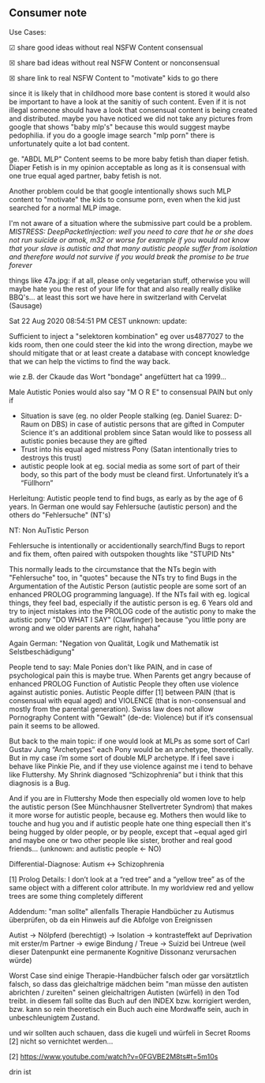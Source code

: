 ## Consumer note

Use Cases:

☑ share good ideas without real NSFW Content consensual

☒ share bad ideas without real NSFW Content or nonconsensual

☒ share link to real NSFW Content to "motivate" kids to go there


since it is likely that in childhood more base content is stored it would also be important to have a look at the sanitiy of such content. Even if it is not illegal someone should have a look that consensual content is being created and distributed. maybe you have noticed we did not take any pictures from google that shows "baby mlp's" because this would suggest maybe pedophilia. if you do a google image search "mlp porn" there is unfortunately quite a lot bad content.

ge. "ABDL MLP" Content seems to be more baby fetish than diaper fetish. Diaper Fetish is in my opinion acceptable as long as it is consensual with one true equal aged partner, baby fetish is not.

Another problem could be that google intentionally shows such MLP content to "motivate" the kids to consume porn, even when the kid just searched for a normal MLP image.

I'm not aware of a situation where the submissive part could be a problem. *MISTRESS: DeepPacketInjection: well you need to care that he or she does not run suicide or amok, m32 or worse for example if you would not know that your slave is autistic and that many autistic people suffer from isolation and therefore would not survive if you would break the promise to be true forever*


things like 47a.jpg: if at all, please only vegetarian stuff, otherwise you will maybe hate you the rest of your life for that and also really really dislike BBQ's... at least this sort we have here in switzerland with Cervelat (Sausage)



Sat 22 Aug 2020 08:54:51 PM CEST
unknown: update:

Sufficient to inject a "selektoren kombination" eg over us4877027 to the kids room, then one could steer the kid into the wrong direction, maybe we should mitigate that or at least create a database with concept knowledge that we can help the victims to find the way back.

wie z.B. der Ckaude das Wort "bondage" angefüttert hat ca 1999...


Male Autistic Ponies would also say "M O R E" to consensual PAIN but only if

- Situation is save (eg. no older People stalking (eg. Daniel Suarez: D-Raum on DBS)
in case of autistic persons that are gifted in Computer Science it's an additional problem since Satan would like to possess all autistic ponies because they are gifted
- Trust into his equal aged mistress Pony (Satan intentionally tries to destroys this trust)
- autistic people look at eg. social media as some sort of part of their body, so this part of the body must be cleand first. Unfortunately it’s a “Füllhorn”

Herleitung:
Autistic people tend to find bugs, as early as by the age of 6 years. In German one would say Fehlersuche (autistic person) and the others do "Fehlersuche" (NT's)

NT: Non AuTistic Person

Fehlersuche is intentionally or accidentionally search/find Bugs to report and fix them, often paired with outspoken thoughts like "STUPID Nts"

This normally leads to the circumstance that the NTs begin with "Fehlersuche" too, in "quotes" because the NTs try to find Bugs in the Argumentation of the Autistic Person (autistic people are some sort of an enhanced PROLOG programming language). If the NTs fail with eg. logical things, they feel bad, especially if the autistic person is eg. 6 Years old and try to inject mistakes into the PROLOG code of the autistic pony to make the autistic pony "DO WHAT I SAY" (Clawfinger) because “you little pony are wrong and we older parents are right, hahaha”

Again German:
"Negation von Qualität, Logik und Mathematik ist Selstbeschädigung"


People tend to say:
Male Ponies don't like PAIN, and in case of psychological pain this is maybe true. When Parents get angry because of enhanced PROLOG Function of Autistic People they often use violence against autistic ponies. Autistic People differ [1] between PAIN (that is consensual with equal aged) and VIOLENCE (that is non-consensual and mostly from the parental generation). Swiss law does not allow Pornography Content with "Gewalt" (de-de: Violence) but if it’s consensual pain it seems to be allowed.

But back to the main topic: if one would look at MLPs as some sort of Carl Gustav Jung “Archetypes” each Pony would be an archetype, theoretically. But in my case i’m some sort of double MLP archetype. If i feel save i behave like Pinkie Pie, and if they use violence against me i tend to behave like Fluttershy. My Shrink diagnosed “Schizophrenia” but i think that this diagnosis is a Bug. 

And if you are in Fluttershy Mode then especially old women love to help the autistic person (See Münchhausner Stellvertreter Syndrom) that makes it more worse for autistic people, because eg. Mothers then would like to touche and hug you and if autistic people hate one thing especiall then it's being hugged by older people, or by people, except that ~equal aged girl and maybe one or two other people like sister, brother and real good friends... (unknown: and autistic people <- NO)

Differential-Diagnose: Autism ↔ Schizophrenia


[1] Prolog Details: I don’t look at a “red tree” and a “yellow tree” as of the same object with a different color attribute. In my worldview red and yellow trees are some thing completely different



Addendum:
"man sollte" allenfalls Therapie Handbücher zu Autismus überprüfen, ob da ein Hinweis auf die Abfolge von Ereignissen

Autist -> Nölpferd (berechtigt) -> Isolation -> kontrasteffekt auf Deprivation mit erster/m Partner -> ewige Bindung / Treue -> Suizid bei Untreue (weil dieser Datenpunkt eine permanente Kognitive Dissonanz verursachen würde)

Worst Case sind einige Therapie-Handbücher falsch oder gar vorsätztlich falsch, so dass das gleichaltrige mädchen beim "man müsse den autisten abrichten / zureiten" seinen gleichaltrigen Autisten (würfeli) in den Tod treibt. in diesem fall sollte das Buch auf den INDEX bzw. korrigiert werden, bzw. kann so rein theoretisch ein Buch auch eine Mordwaffe sein, auch in unbeschleunigtem Zustand.

und wir sollten auch schauen, dass die kugeli und würfeli in Secret Rooms [2] nicht so vernichtet werden...


[2] https://www.youtube.com/watch?v=0FGVBE2M8ts#t=5m10s

drin ist


